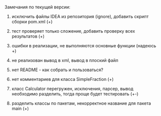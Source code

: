Замечания по текущей версии:

1. исключить файлы IDEA из репозитория (ignore), добавить скрипт сборки pom.xml (+)

2. тест проверяет только сложение, добавить проверку всех результатов (+)

3. ошибки в реализации, не выполняются основные функции (надеюсь +)

4. не реализован вывод в xml, вывод в плоский файл

5. нет README - как собрать и пользоваться?

6. нет комментариев для класса SimpleFraction (+)

7. класс Calculator перегружен, исключения, парсер, вывод необходимо разделить, тогда проще будет тестировать (+-)

8. разделить классы по пакетам, некорректное название для пакета main (+)
